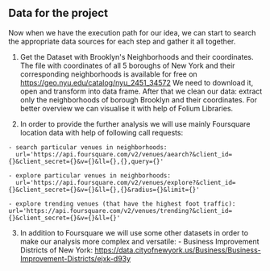 ## Data for the project

Now when we have the execution path for our idea, we can start to search the appropriate data sources for each step and gather it all together. 

1. Get the Dataset with Brooklyn's Neighborhoods and their coordinates.
   The file with coordinates of all 5 boroughs of New York and their corresponding neighborhoods is available for free on                    https://geo.nyu.edu/catalog/nyu_2451_34572
   We need to download it, open and transform into data frame.
   After that we clean our data: extract only the neighborhoods of borough Brooklyn and their coordinates. 
   For better overview we can visualise it with help of Folium Libraries.
   
  2. In order to provide the further analysis we will use mainly Foursquare location data with help of following call requests:
  
    - search particular venues in neighborhoods: 
      url='https://api.foursquare.com/v2/venues/aearch?&client_id={}&client_secret={}&v={}&ll={},{},query={}'
    
    - explore particular venues in neighborhoods: 
      url='https://api.foursquare.com/v2/venues/explore?&client_id={}&client_secret={}&v={}&ll={},{}&radius={}&limit={}'
    
    - explore trending venues (that have the highest foot traffic): 
    url='https://api.foursquare.com/v2/venues/trending?&client_id={}&client_secret={}&v={}&ll={}'
    
   3. In addition to Foursquare we will use some other datasets in order to make our analysis more complex and versatile:
     - Business Improvement Districts of New York:
      https://data.cityofnewyork.us/Business/Business-Improvement-Districts/ejxk-d93y
   
